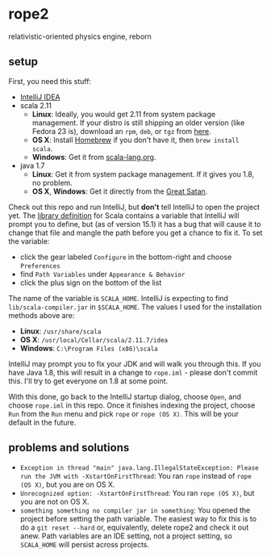 # rope2
relativistic-oriented physics engine, reborn

## setup
First, you need this stuff:
* [IntelliJ IDEA](https://www.jetbrains.com/idea/download)
* scala 2.11
  * **Linux**: Ideally, you would get 2.11 from system package management. If your distro is still shipping an older version (like Fedora 23 is), download an `rpm`, `deb`, or `tgz` from [here](http://www.scala-lang.org/download/2.11.7.html).
  * **OS X**: Install [Homebrew](http://brew.sh/) if you don't have it, then `brew install scala`.
  * **Windows**: Get it from [scala-lang.org](http://www.scala-lang.org/download/2.11.7.html).
* java 1.7
  * **Linux**: Get it from system package management. If it gives you 1.8, no problem.
  * **OS X**, **Windows**: Get it directly from the [Great Satan](http://www.oracle.com/technetwork/java/javase/downloads/jdk7-downloads-1880260.html).

Check out this repo and run IntelliJ, but **don't** tell IntelliJ to open the project yet. The [library definition](https://github.com/tstein/rope2/blob/master/.idea/libraries/scala_sdk_2_11_7.xml) for Scala contains a variable that IntelliJ will prompt you to define, but (as of version 15.1) it has a bug that will cause it to change that file and mangle the path before you get a chance to fix it. To set the variable:
* click the gear labeled `Configure` in the bottom-right and choose `Preferences`
* find `Path Variables` under `Appearance & Behavior`
* click the plus sign on the bottom of the list

The name of the variable is `SCALA_HOME`. IntelliJ is expecting to find `lib/scala-compiler.jar` in `$SCALA_HOME`. The values I used for the installation methods above are:
* **Linux**: `/usr/share/scala`
* **OS X**: `/usr/local/Cellar/scala/2.11.7/idea`
* **Windows**: `C:\Program Files (x86)\scala`

IntelliJ may prompt you to fix your JDK and will walk you through this. If you have Java 1.8, this will result in a change to `rope.iml` - please don't commit this. I'll try to get everyone on 1.8 at some point.

With this done, go back to the IntelliJ startup dialog, choose `Open`, and choose `rope.iml` in this repo. Once it finishes indexing the project, choose `Run` from the `Run` menu and pick `rope` or `rope (OS X)`. This will be your default in the future.

## problems and solutions
* `Exception in thread "main" java.lang.IllegalStateException: Please run the JVM with -XstartOnFirstThread`: You ran `rope` instead of `rope (OS X)`, but you are on OS X.
* `Unrecognized option: -XstartOnFirstThread`: You ran `rope (OS X)`, but you are not on OS X.
* `something something no compiler jar in something`: You opened the project before setting the path variable. The easiest way to fix this is to do a `git reset --hard` or, equivalently, delete rope2 and check it out anew. Path variables are an IDE setting, not a project setting, so `SCALA_HOME` will persist across projects.
